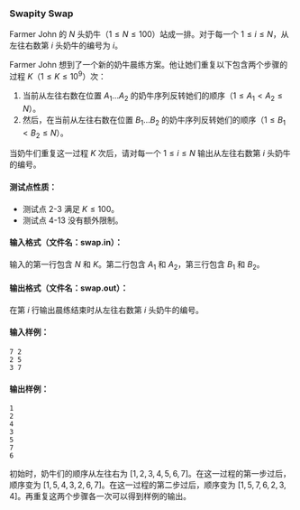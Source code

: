 ### Swapity Swap

Farmer John 的 $N$ 头奶牛（$1\le N\le 100$）站成一排。对于每一个 $1\le i\le N$，从左往右数第 $i$ 头奶牛的编号为 $i$。

Farmer John 想到了一个新的奶牛晨练方案。他让她们重复以下包含两个步骤的过程 $K$（$1\le K\le 10^9$）次：



1. 当前从左往右数在位置 $A_1 \ldots A_2$ 的奶牛序列反转她们的顺序（$1\le A_1<A_2\le N$）。
2. 然后，在当前从左往右数在位置 $B_1 \ldots B_2$ 的奶牛序列反转她们的顺序（$1\le B_1<B_2\le N$）。

当奶牛们重复这一过程 $K$ 次后，请对每一个 $1\le i\le N$ 输出从左往右数第 $i$ 头奶牛的编号。



#### 测试点性质：

- 测试点 2-3 满足 $K\le 100$。
- 测试点 4-13 没有额外限制。



#### 输入格式（文件名：swap.in）：

输入的第一行包含 $N$ 和 $K$。第二行包含 $A_1$ 和 $A_2$，第三行包含 $B_1$ 和 $B_2$。



#### 输出格式（文件名：swap.out）：

在第 $i$ 行输出晨练结束时从左往右数第 $i$ 头奶牛的编号。



#### 输入样例：

```
7 2
2 5
3 7
```

#### 输出样例：

```
1
2
4
3
5
7
6
```

初始时，奶牛们的顺序从左往右为 $[1,2,3,4,5,6,7]$。在这一过程的第一步过后，顺序变为 $[1,5,4,3,2,6,7]$。在这一过程的第二步过后，顺序变为 $[1,5,7,6,2,3,4]$。再重复这两个步骤各一次可以得到样例的输出。